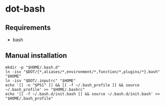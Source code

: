 # dot-bash

## Requirements

- bash

## Manual installation

    mkdir -p "$HOME/.bash.d"
    ln -isv "$DOT/{*,aliases/*,environment/*,function/*,plugins/*}.bash" "$HOME"
    ln -isv "$DOT/.inputrc" "$HOME"
    echo '[[ -n "$PS1" ]] && [[ -f ~/.bash_profile ]] && source ~/.bash_profile' >> "$HOME/.bashrc"
    echo '[[ -f ~/.bash.d/init.bash ]] && source ~/.bash.d/init.bash' >> "$HOME/.bash_profile"
